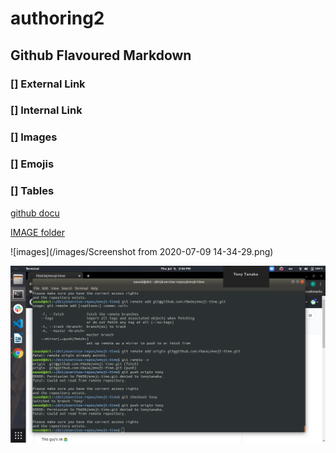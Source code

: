 # authoring2

##  Github Flavoured Markdown

### [] External Link
### [] Internal Link
### [] Images
### [] Emojis
### [] Tables

[github docu](https://help.github.com/en)

[IMAGE folder](/images/)

![images](/images/Screenshot from 2020-07-09 14-34-29.png)

![images](https://github.com/tonytanaka/authoring2/blob/master/images/Screenshot%20from%202020-07-09%2014-34-29.png)

